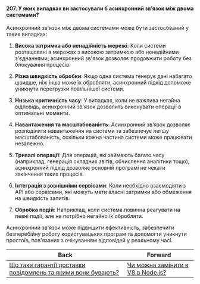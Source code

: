 #### 207. У яких випадках ви застосували б асинхронний зв’язок між двома системами?

Асинхронний зв'язок між двома системами може бути застосований у таких випадках:

1. **Висока затримка або ненадійність мережі**: Коли системи розташовані в мережах з високою затримкою або ненадійними з'єднаннями, асинхронний зв'язок дозволяє продовжити роботу без блокування процесів.

2. **Різна швидкість обробки**: Якщо одна система генерує дані набагато швидше, ніж інша може їх обробляти, асинхронний підхід допоможе уникнути перегрузки повільнішої системи.

3. **Низька критичність часу**: У випадках, коли не важлива негайна відповідь, асинхронний зв'язок дозволить виконувати операції в оптимальні моменти.

4. **Навантаження та масштабованість**: Асинхронний зв'язок дозволяє розподілити навантаження на системи та забезпечує легшу масштабованість, оскільки кожна частина системи може працювати незалежно.

5. **Тривалі операції**: Для операцій, які займають багато часу (наприклад, генерація складних звітів, обчислення аналітики тощо), асинхронний підхід дозволяє основній програмі не чекати закінчення таких процесів.

6. **Інтеграція з зовнішніми сервісами**: Коли необхідно взаємодіяти з API або сервісами, які можуть мати власні затримки або обмеження на швидкість запитів.

7. **Обробка подій**: Наприклад, коли система повинна реагувати на певні події, але не потрібно негайно їх обробляти.

Асинхронний зв'язок може підвищити ефективність, забезпечити безперебійну роботу користувацьких програм та допомогти уникнути простоїв, пов'язаних з очікуванням відповідей у реальному часі.

| Back | Forward |
|---|---|
| [Що таке гарантії доставки повідомлень та якими вони бувають?](/ua/senior/nodejs/what-are-delivery-guarantees-and-how-do-they-work.md)  | [Чи можна замінити в V8 в Node.js?](/ua/senior/nodejs/can-be-replaced-in-v8-of-nodejs.md) |